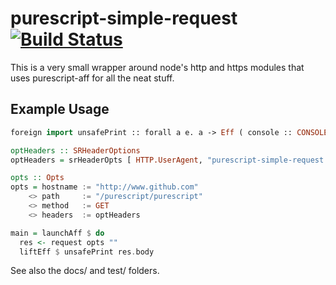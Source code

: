 # purescript-simple-request [![Build Status](https://travis-ci.org/Thimoteus/purescript-simple-request.svg)](https://travis-ci.org/Thimoteus/purescript-simple-request)

This is a very small wrapper around node's http and https modules that uses purescript-aff for all the neat stuff.

## Example Usage

```purescript
foreign import unsafePrint :: forall a e. a -> Eff ( console :: CONSOLE | e ) Unit

optHeaders :: SRHeaderOptions
optHeaders = srHeaderOpts [ HTTP.UserAgent, "purescript-simple-request example" ]

opts :: Opts
opts = hostname := "http://www.github.com"
    <> path     := "/purescript/purescript"
    <> method   := GET
    <> headers  := optHeaders

main = launchAff $ do
  res <- request opts ""
  liftEff $ unsafePrint res.body
```

See also the docs/ and test/ folders.
